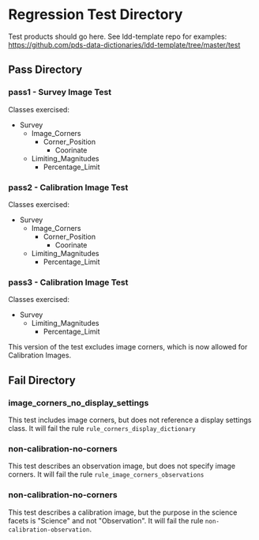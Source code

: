 # Regression Test Directory

Test products should go here. See ldd-template repo for examples: https://github.com/pds-data-dictionaries/ldd-template/tree/master/test

## Pass Directory

### pass1 - Survey Image Test

Classes exercised:

* Survey
  * Image_Corners
    * Corner_Position
      * Coorinate
  * Limiting_Magnitudes
    * Percentage_Limit

### pass2 - Calibration Image Test

Classes exercised:

* Survey
  * Image_Corners
    * Corner_Position
      * Coorinate
  * Limiting_Magnitudes
    * Percentage_Limit

### pass3 - Calibration Image Test

Classes exercised:

* Survey
  * Limiting_Magnitudes
    * Percentage_Limit

This version of the test excludes image corners, which is now allowed for Calibration Images.

## Fail Directory

### image_corners_no_display_settings

This test includes image corners, but does not reference a display settings class. It will fail the rule `rule_corners_display_dictionary`

### non-calibration-no-corners

This test describes an observation image, but does not specify image corners. It will fail the rule `rule_image_corners_observations`

### non-calibration-no-corners

This test describes a calibration image, but the purpose in the science facets is "Science" and not "Observation". It will fail the rule `non-calibration-observation`.